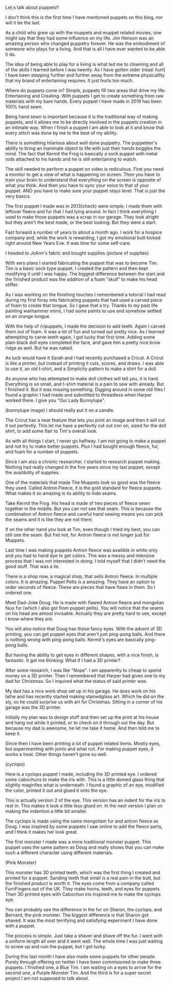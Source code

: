 Let;s talk about puppets!!

I don't think this is the first time I have mentioned puppets on this blog, nor will it be the last. 

As a child who grew up with the muppets and muppet related movies, one might say that they had some influence on my life. Jim Henson was an amazing person who changed puppetry forever. He was the embodiment of someone who plays for a living. And that is all I have ever wanted to be able ti do. 

The idea of being able to play for a living is what led me to clowning and all of the skills I learned before I was twenty. As I have gotten older (read: hurt) I have been stepping further and further away from the extreme physicallity that my brand of entertaining requires. It just hurts too much.

Where do puppets come in? Simple, puppets fill two areas that drive my life: Entertaining and Creating. With puppets I get to create something from raw materials with my bare hands. Every puppet I have made in 2019 has been 100% hand sewn. 

Being hand sewn is important because it is the traditional way of making puppets, and it allows me to be directly involved in the puppets creation in an intimate way. When I finish a puppet I am able to look at it and know that every stitch was done by me to the best of my ability. 

There is something hilarious about well done puppetry. The puppeteer's ability to bring an inanimate object to life with just their hands boggles the mind. The fact that Kermit the Frog is basically a sock puppet with metal rods attached to his hands and he is still entertaining to watch. 

The skill needed to perform a puppet on video is rediculous. First you need a monitor to get a view of what is happening on screen. Then you have to train your brain to understand that everything on the screen is opposite of what you think. And then you have to sync your voice to that of your puppet. AND you have to make sure your puppet stays level. That is just the very basics. 

The first puppet I made was in 2013(check) were simple. I made them with leftover fleece and fur that I had lying around. In fact I think everything I used to make those puppets was a scrap in our garage. They look alright but they aren't the best made, or the best looking. But they were a start. 

Fast forward a number of years to about a month ago. I work for a hospice company and, while the work is rewarding, I got my emotional butt kicked right around New Years Eve. It was time for some self-care.


I headed to JoAnn's fabric and bought supplies
(picture of supplies)

With xero plans I started fabricating the puppet that was to become Tim. Tim is a basic sock type puppet. I created the pattern and then kept modifying it until I was happy. The biggest difference between the start and the finished product was the addition of a foam "skull" to make his head stiffer. 

As I was working on the finishing touches I remembered a tutorial I had read during my first foray into fabricating puppets that had used a carved piece of foam to create that tongue. So I gave that a try. Thanks to my past life painting warhammer minis, I had some paints to use and somehow settled on an orange tongue. 

With the help of /r/puppets, I made the decision to add teeth. Again I carved them out of foam. It was a lot of fun and turned out pretty nice. As I learned attempting to carve teeth again, I got lucky that first time. Adding some plain black doll eyes completed the face, and gave him a pretty nice brow ridge as well. But he was naked.

As luck would have it Sarah and I had recently purchased a Cricut. A Cricut is like a printer, but instead of printing it cuts, scores, and draws. I was able to use it, an old t-shirt, and a Simplicity pattern to make a shirt for a doll. 

As anyone who has attempted to make doll clothes will tell you, it is hard. Everything is so small, and t-shirt material is a pain to sew with already. But I finished it. But it was missing something. Digging around in some old files I found a graphic I had made and submitted to threadless when Harper worked there. I give you "Our Lady Bunnylupe". 

(bunnylupe image)
I should really put it on a candle. 

The Cricut has a neat feature that lets you print an image and then it will cut it out perfevtly. This let me have a perfevtly cut out iron on, sized for the doll shirt, to add some flair to Tim's overall look. 

As with all things I start, I never go halfway. I am not going to make a puppet and not try to make better puppets. Plus I had bought enough fleece, fur, and foam for a number of puppets. 

Since I am also a chronic researcher, I started to research puppet making. Nothing had really changed in the five years since my last puppet, except the availibility of supplies. 

One of the materials that made The Muppets look so good was the fleece they used. Called Antron Fleece, it is the gold standard for fleece puppets. What makes it so amazing is its ability to hide seams. 

Take Kermit the Frog. His head is made of two pieces of fleece sewn together in the middle. But you can not see that seam. This is because the combination of Antron fleece and careful hand sewing means you can pick the seams and it is like they are not there. 

If on the other hand you look at Tim, even though I tried my best, you can still see the seam. But fret not, for Antron fleece is not longer just for Muppets.

Last time I was making puppets Antron fleece was availible in white only and you had to hand dye to get colors. This was a messy and intensive process that I was not interested in doing. I told myself that I didn't need the good stuff. That was a lie.

There is a shop now, a magical shop, that sells Antron fleece. In multiple colors. It is amazing. Puppet Pelts is a amazing. They have an option to order seconds of fleece. These are pieces that have flaws in them. So I ordered one. 

Meet Dad-Joke Doug. He is  made with flawed Antron fleece and mongolian faux fur (which I also got from puppet pelts). You will notice that the seams on his head are almost invisable. Actually they are pretty hard to see, except I know where they are. 

You will also notice that Doug has those fancy eyes. With the advent of 3D printing, you can get puppet eyes that aren't just ping-pong balls. And there is nothing wrong with ping-pong balls. Kermit's eyes are basically ping-pong balls. 

But having the ability to get eyes in different shapes, with a nice finish, is fantastic. It got me thinking: What if I had a 3D printer?

After some research, I was like "Nope". I am apparenlty to cheap to spend money on a 3D printer. Then I remembered that Harper had given one to my dad for Christmas. So I inquired what the status of said printer was. 

My dad has a nice work shop set up in his garage. He does work on his lathe and has recently started making stainedglass art. Which he did on the sly, so he could surprise us with art for Christmas. Sitting in a corner of his garage was the 3D printer. 

Initially my plan was to design stuff and then set up the print at his house and hang out while it printed, or to check on it through out the day. But because my dad is aweosme, he let me take it home. And then told me to keep it. 

Since then I have been printing a lot of puppet related items. Mostly eyes, but experimenting with joints and what not. For making puppet eyes, it works a treat. Other things haven't gone so well.

(cyclops)

Here is a cyclops puppet I made, including the 3D printed eye. I ordered some cabochuns to make the iris with. This is a little domed glass thing that slightly maginfies what is underneath. I found a graphic of an eye, modified the color, printed it out and glued it onto the eye. 

This is actually version 2 of the eye. This version has an indent for the iris to rest in. This makes it look a little less glued on. In the next version I plan on making the indention a little bit smaller.

The cyclops is made using the same mongoliam fur and antron fleece as Doug. I was inspired by some puppets I saw online to add the fleece parts, and I think it makes her look great. 

The first monster I made was a more traditional monster puppet. This puppet uses the same pattern as Doug and really shows that you can make such a different character using different materials. 

(Pink Monster)

This monster has 3D printed teeth, which was the first thing I created and printed for a puppet. Sanding teeth that small is a real pain in the butt, but the finished product is worth it. The eyes come from a company called FurriFingers out of the UK. They make horns, teeth, and eyes for puppets. Their 3D printed eyes with Cabochun iris inspired me to make the cyclops eye. 

You can probably see the difference in the fur on Sharon, the cyclops, and Bernard, the pink monster. The biggest difference is that Sharon got shaved. It was the most terrifying and satisfying experiment I have done with a puppet.

The process is simple. Just take a shaver and shave off the fur. I went with a uniform length all over and it went well. The whole time I was just waiting to screw up and ruin the puppet, but I got lucky. 

During this last month I have also made some puppets for other people. Purely through offering on twitter I have been commisioned to make three puppets. I finsihed one, a Blue Tim. I am waiting on a eyes to arrive for the second one, a Purple Monster Tim. And the third is for a super secret project I am not supposed to talk about. 



